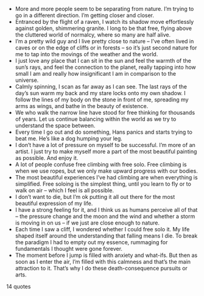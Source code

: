  - More and more people seem to be separating from nature. I’m trying to go in a different direction. I’m getting closer and closer.
 - Entranced by the flight of a raven, I watch its shadow move effortlessly against golden, shimmering granite. I long to be that free, flying above the cluttered world of normalcy, where so many are half alive.
 - I’m a pretty wild guy and I live pretty close to nature – I’ve often lived in caves or on the edge of cliffs or in forests – so it’s just second nature for me to tap into the movings of the weather and the world.
 - I just love any place that I can sit in the sun and feel the warmth of the sun’s rays, and feel the connection to the planet, really tapping into how small I am and really how insignificant I am in comparison to the universe.
 - Calmly spinning, I scan as far away as I can see. The last rays of the day’s sun warm my back and my stare locks onto my own shadow. I follow the lines of my body on the stone in front of me, spreading my arms as wings, and bathe in the beauty of existence.
 - We who walk the narrow line have stood for free thinking for thousands of years. Let us continue balancing within the world as we try to understand the space between.
 - Every time I go out and do something, Hans panics and starts trying to beat me. He’s like a dog humping your leg.
 - I don’t have a lot of pressure on myself to be successful. I’m more of an artist. I just try to make myself more a part of the most beautiful painting as possible. And enjoy it.
 - A lot of people confuse free climbing with free solo. Free climbing is when we use ropes, but we only make upward progress with our bodies.
 - The most beautiful experiences I’ve had climbing are when everything is simplified. Free soloing is the simplest thing, until you learn to fly or to walk on air – which I feel is all possible.
 - I don’t want to die, but I’m ok putting it all out there for the most beautiful expression of my life.
 - I have a strong feeling for it, and I think us as humans perceive all of that – the pressure change and the moon and the wind and whether a storm is moving in on us – if we just are close enough to nature.
 - Each time I saw a cliff, I wondered whether I could free solo it. My life shaped itself around the understanding that falling means I die. To break the paradigm I had to empty out my essence, rummaging for fundamentals I thought were gone forever.
 - The moment before I jump is filled with anxiety and what-ifs. But then as soon as I enter the air, I’m filled with this calmness and that’s the main attraction to it. That’s why I do these death-consequence pursuits or arts.

14 quotes